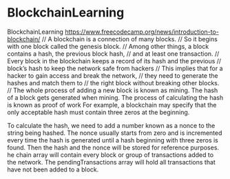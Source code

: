 # BlockchainLearning
BlockchainLearning
https://www.freecodecamp.org/news/introduction-to-blockchain/
// A blockchain is a connection of many blocks. 
// So it begins with one block called the genesis block. 
// Among other things, a block contains a hash, the previous block hash, 
// and at least one transaction.
// Every block in the blockchain keeps a record of its hash and the previous 
// block’s hash to keep the network safe from hackers
// This implies that for a hacker to gain access and break the network, 
// they need to generate the hashes and match them to 
// the right block without breaking other blocks.
// The whole process of adding a new block is known as mining. 
The hash of a block gets generated when mining. The process of calculating the hash is known as proof of work
For example, a blockchain may specify that the only acceptable hash must contain three zeros at the beginning.

To calculate the hash, we need to add a number known as a nonce to the string being hashed. The nonce usually starts from zero and is incremented every time the hash is generated until a hash beginning with three zeros is found. Then the hash and the nonce will be stored for reference purposes.
he chain array will contain every block or group of transactions added to the network. The pendingTransactions array will hold all transactions that have not been added to a block.